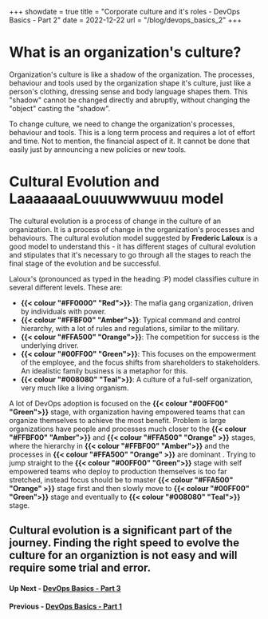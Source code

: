 +++
showdate = true
title = "Corporate culture and it's roles - DevOps Basics - Part 2"
date = 2022-12-22
url = "/blog/devops_basics_2"
+++

# What is an organization's culture?

Organization's culture is like a shadow of the organization. The processes, behaviour and tools used by the organization shape it's culture, just like a person's clothing, dressing sense and body language shapes them. This "shadow" cannot be changed directly and abruptly, without changing the "object" casting the "shadow". 

To change culture, we need to change the organization's processes, behaviour and tools. This is a long term process and requires a lot of effort and time. Not to mention, the financial aspect of it. It cannot be done that easily just by announcing a new policies or new tools.

# Cultural Evolution and LaaaaaaaLouuuwwwuuu model

The cultural evolution is a process of change in the culture of an organization. It is a process of change in the organization's processes and behaviours. The cultural evolution model suggested by **Frederic Laloux** is a good model to understand this - it has different stages of cultural evolution and stipulates that it's necessary to go through all the stages to reach the final stage of the evolution and be successful.

Laloux's (pronounced as typed in the heading :P) model classifies culture in several different levels. These are:
-   **{{< colour "#FF0000" "Red">}}**: The mafia gang organization, driven by individuals with power.
-   **{{< colour "#FFBF00" "Amber">}}**: Typical command and control hierarchy, with a lot of rules and regulations, similar to the military.
-   **{{< colour "#FFA500" "Orange">}}**: The competition for success is the underlying driver.
-   **{{< colour "#00FF00" "Green">}}**: This focuses on the empowerment of the employee, and the focus shifts from shareholders to stakeholders. An idealistic family business is a metaphor for this.
-   **{{< colour "#008080" "Teal">}}**: A culture of a full-self organization, very much like a living organism.

A lot of DevOps adoption is focused on the **{{< colour "#00FF00" "Green">}}** stage, with organization having empowered teams that can organize themselves to achieve the most benefit. Problem is large organizations have people and processes much closer to the **{{< colour "#FFBF00" "Amber">}}** and **{{< colour "#FFA500" "Orange" >}}** stages, where the hierarchy in **{{< colour "#FFBF00" "Amber">}}** and the processes in **{{< colour "#FFA500" "Orange" >}}** are dominant . Trying to jump straight to the **{{< colour "#00FF00" "Green">}}** stage with self empowered teams who deploy to production themselves is too far stretched, instead focus should be to master **{{< colour "#FFA500" "Orange" >}}** stage first and then slowly move to **{{< colour "#00FF00" "Green">}}** stage and eventually to **{{< colour "#008080" "Teal">}}** stage.

## Cultural evolution is a significant part of the journey. Finding the right speed to evolve the culture for an organiztion is not easy and will require some trial and error.

#### Up Next - [DevOps Basics - Part 3](/blog/devops_basics_3)
#### Previous - [DevOps Basics - Part 1](/blog/devops_basics_1)